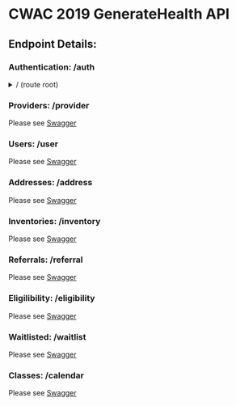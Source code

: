 # CWAC 2019 GenerateHealth API
## Endpoint Details:
<!-- 
### template
<details>
	<summary> / (route root)</summary>

- Authenticated Path
	- GET: 
		- Description: Retrieve all valid providers
		- Requires: Nothing
		- Accepts: Nothing
		- Returns: Array
	- POST:
		- Description: Add new provider
		- Requires: Object containing:
			- OPTIONAL:
		- Accepts: JSON body with above
		- Returns: Array
	- PUT: DISABLED
		- Description: 
		- Requires: Nothing
		- Accepts: Nothing
		- Returns: Nothing
</details>
-->

### Authentication: /auth
<details>
	<summary> / (route root)</summary>

- Authenticated Path
	- GET: DISABLED
		- Description:
		- Requires: Nothing
		- Accepts: Nothing
		- Returns: Nothing
	- POST:
		- Description: Submit login
		- Requires:
			- login
			- password
		- Accepts: JSON Object or Form Submission with above
		- Returns: 
			- Success Message
			- Token in auth header
	- PUT: DISABLED
		- Description: 
		- Requires: Nothing
		- Accepts: Nothing
		- Returns: Nothing
</details>

### Providers: /provider
Please see [Swagger](https://api.findyour.agency)

### Users: /user
Please see [Swagger](https://api.findyour.agency)

### Addresses: /address
Please see [Swagger](https://api.findyour.agency)

### Inventories: /inventory
Please see [Swagger](https://api.findyour.agency)

### Referrals: /referral
Please see [Swagger](https://api.findyour.agency)

### Eligilibility: /eligibility
Please see [Swagger](https://api.findyour.agency)

<!-- TODO -->
### Waitlisted: /waitlist
Please see [Swagger](https://api.findyour.agency)

### Classes: /calendar
Please see [Swagger](https://api.findyour.agency)